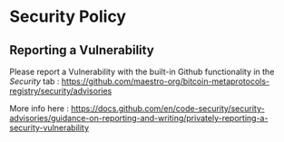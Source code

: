 # Security Policy

## Reporting a Vulnerability

Please report a Vulnerability with the built-in Github functionality in the *Security* tab : https://github.com/maestro-org/bitcoin-metaprotocols-registry/security/advisories

More info here : https://docs.github.com/en/code-security/security-advisories/guidance-on-reporting-and-writing/privately-reporting-a-security-vulnerability
